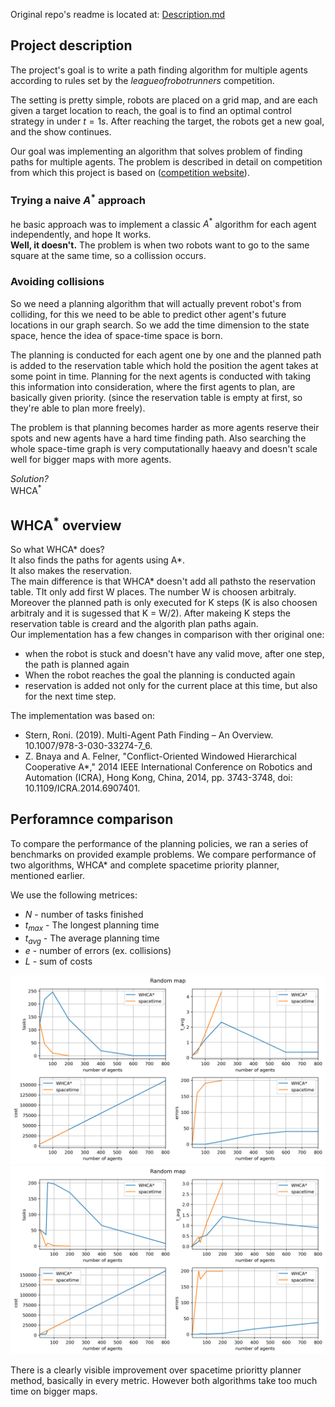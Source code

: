 Original repo's readme is located at: [Description.md](./Description.md)

## Project description
The project's goal is to write a path finding algorithm for multiple agents according to rules set by the *leagueofrobotrunners* competition.

The setting is pretty simple, robots are placed on a grid map, and are each given a target location to reach, the goal is to find an optimal control strategy in under $t=1s$. After reaching the target, the robots get a new goal, and the show continues.

Our goal was implementing an algorithm that solves problem of finding paths for multiple agents. The problem is described in detail on competition from which this project is based on ([competition website](http://www.leagueofrobotrunners.org/)). 

### Trying a naive $A^*$ approach
he basic approach was to implement a classic $A^*$ algorithm for each agent independently, and hope It works. \
**Well, it doesn't.**
The problem is when two robots want to go to the same square at the same time, so a collission occurs.

### Avoiding collisions
So we need a planning algorithm that will actually prevent robot's from colliding, for this we need to be able to predict other agent's future locations in our graph search. So we add the time dimension to the state space, hence the idea of space-time space is born.

The planning is conducted for each agent one by one and the planned path is added to the reservation table which hold the position the agent takes at some point in time. Planning for the next agents is conducted with taking this information into consideration, where the first agents to plan, are basically given priority. (since the reservation table is empty at first, so they're able to plan more freely).

The problem is that planning becomes harder as more agents reserve their spots and new agents have a hard time finding path. Also searching the whole space-time graph is very computationally haeavy and doesn't scale well for bigger maps with more agents.

*Solution?*\
$\text{WHCA}^*$

## $\text{WHCA}^*$ overview

So what WHCA* does?\
It also finds the paths for agents using A*.\
It also makes the reservation.\
The main difference is that WHCA* doesn't add all pathsto the reservation table. TIt only add first W places. The number W is choosen arbitraly. Moreover the planned path is only executed for K steps (K is also choosen arbitraly and it is sugessed that K = W/2). After makeing K steps the reservation table is creard and the algorith plan paths again.\
Our implementation has a few changes in comparison with ther original one:
- when the robot is stuck and doesn't have any valid move, after one step, the path is planned again
- When the robot reaches the goal the planning is conducted again
- reservation is added not only for the current place at this time, but also for the next time step.


The implementation was based on:
- Stern, Roni. (2019). Multi-Agent Path Finding – An Overview. 10.1007/978-3-030-33274-7_6. 
- Z. Bnaya and A. Felner, "Conflict-Oriented Windowed Hierarchical Cooperative A*," 2014 IEEE International Conference on Robotics and Automation (ICRA), Hong Kong, China, 2014, pp. 3743-3748, doi: 10.1109/ICRA.2014.6907401.

## Perforamnce comparison
To compare the performance of the planning policies, we ran a series of benchmarks on provided example problems. We compare performance of two algorithms, WHCA* and complete spacetime priority planner, mentioned earlier.

We use the following metrices:
- $N$ - number of tasks finished
- $t_{max}$ - The longest planning time
- $t_{avg}$ - The average planning time
- $e$ - number of errors (ex. collisions)
- $L$ - sum of costs

<img src="./figs/rand.png" alt="Plot comparing two algorithms" width="900px">
<img src="./figs/wh.png" alt="Plot comparing two algorithms" width="900px">

There is a clearly visible improvement over spacetime prioritty planner method, basically in every metric. However both algorithms take too much time on bigger maps.
